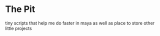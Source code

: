 # The Pit
tiny scripts that help me do faster in maya as well as place to store other little projects
